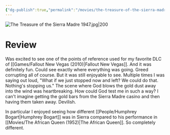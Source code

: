 ```yaml
---
{"dg-publish":true,"permalink":"/movies/the-treasure-of-the-sierra-madre-1948/","created":"2024-06-18","updated":"2024-08-19"}
---
```



![The Treasure of the Sierra Madre 1947.jpg|200](/img/user/Attachments/The%20Treasure%20of%20the%20Sierra%20Madre%201947.jpg)

# Review

Was excited to see one of the points of reference used for my favorite DLC of [[Games/Fallout New Vegas (2010)\|Fallout New Vegas]]. And it was definitely fun. Could see exactly where everything was going. Greed corrupting all of course. But it was still enjoyable to see. Multiple times I was saying out loud, "What if we just stopped now and left? We could do that. Nothing's stopping us." The scene where God blows the gold dust away into the wind was heartbreaking. How could God test me in such a way? I can't imagine getting the gold bars from the Sierra Madre casino and then having them taken away. Devilish.

In particular I enjoyed seeing how different [[People/Humphrey Bogart\|Humphrey Bogart]] was in Sierra compared to his performance in [[Movies/The African Queen (1952)\|The African Queen]]. So completely different.
